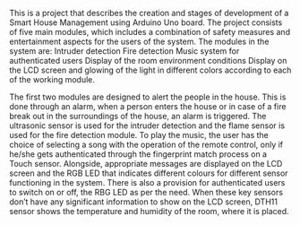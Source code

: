 This is a project that describes the creation and stages of development of a Smart House Management using Arduino Uno board. The project consists of five main modules, which includes a combination of safety measures and entertainment aspects for the users of the system.
The modules in the system are:
Intruder detection
Fire detection
Music system for authenticated users
Display of the room environment conditions
Display on the LCD screen and glowing of the light in different colors according to each of the working module.
 
The first two modules are designed to alert the people in the house. This is done through an alarm, when a person enters the house or in case of a fire break out in the surroundings of the house, an alarm is triggered. The ultrasonic sensor is used for the intruder detection and the flame sensor is used for the fire detection module. To play the music, the user has the choice of selecting a song with the operation of the remote control, only if he/she gets authenticated through the fingerprint match process on a Touch sensor. Alongside, appropriate messages are displayed on the LCD screen and the RGB LED that indicates different colours for different sensor functioning in the system. There is also a provision for authenticated users to switch on or off, the RBG LED as per the need. When these key sensors don’t have any significant information to show on the LCD screen, DTH11 sensor shows the temperature and humidity of the room, where it is placed.
